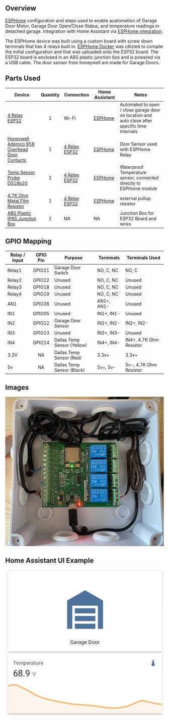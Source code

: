 ## Overview

[ESPHome](https://esphome.io/index.html) configuration and steps used to enable auatomation of Garage Door Motor, Garage Door Open/Close Status, and temperature readings in detached garage.  Integration with Home Assistant via [ESPHome integration](https://www.home-assistant.io/integrations/esphome/).

The ESPHome device was built using a custom board with screw down terminals that has 4 relays built in. [ESPHome Docker](https://esphome.io/guides/getting_started_command_line.html) was utlizied to compile the initial configuration and that was uploaded onto the ESP32 board. The ESP32 board is enclosed in an ABS plastic junction box and is powered via a USB cable.  The door sensor from honeywell are made for Garage Doors.


## Parts Used

| Device  | Quantity | Connection | Home Assistant | Notes |
| ------------- | :---: | ------------- | ------------- | ------------- |
| [4 Relay ESP32](https://amzn.to/3abd0vG) | 1 | Wi-Fi | [ESPHome](https://www.home-assistant.io/integrations/esphome/)| Automated to open / close garage door on location and auto close after specific time intervals |
| [Honeywell Ademco 958 Overhead Door Contacts](https://amzn.to/33CpKZG) | 1 | [4 Relay ESP32](https://amzn.to/3abd0vG) | [ESPHome](https://www.home-assistant.io/integrations/esphome/)| Door Sensor used with ESPHome Relay |
| [Temp Sensor Probe DS18b20](https://amzn.to/3bx9RGF) | 1 | [4 Relay ESP32](https://amzn.to/3abd0vG) | [ESPHome](https://www.home-assistant.io/integrations/esphome/) | Waterproof Temperature sensor, connected directly to ESPHome module |
| [4.7K Ohm Metal Film Resistor](https://amzn.to/3ar95uB) | 1 | [4 Relay ESP32](https://amzn.to/3abd0vG) | [ESPHome](https://www.home-assistant.io/integrations/esphome/) | external pullup resistor |
| [ABS Plastic IP65 Junction Box](https://amzn.to/3asXMCa) | 1 | NA | NA | Junction Box for ESP32 Board and wires |

## GPIO Mapping

| Relay / Input | GPIO Pin | Purpose | Terminals | Terminals Used |
| ------------- | :---: | ------------- | ------------- | ------------- |
| Relay1 | GPIO21 | Garage Door Switch | NO, C, NC| NO, C |
| Relay2 | GPIO22 | Unused | NO, C, NC| Unused |
| Relay3 | GPIO18 | Unused | NO, C, NC| Unused |
| Relay4 | GPIO19 | Unused | NO, C, NC| Unused |
| AN1 | GPIO36 | Unused | AN1+, AN1- | Unused |
| IN1 | GPIO05 | Unused | IN1+, IN1- | Unused |
| IN2 | GPIO12 | Garage Door Sensor | IN2+, IN2- | IN2+, IN2- |
| IN3 | GPIO13 | Unused | IN3+, IN3- | Unused |
| IN4 | GPIO14 | Dallas Temp Sensor (Yellow) | IN4+, IN4- | IN4+, 4.7K Ohm Resistor |
| 3.3V | NA | Dallas Temp Sensor (Red) | 3.3v+ | 3.3v+ |
| 5v | NA | Dallas Temp Sensor (Black) | 5v+, 5v- | 5v-, 4.7K Ohm Resistor |

## Images
![UI](images/4RelayESP32.jpeg?raw=true "ESP32")

## Home Assistant UI Example
![UI](images/ha-esp32.png?raw=true "HA UI Example")
